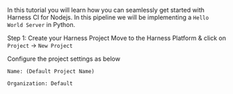 In this tutorial you will learn how you can seamlessly get started with Harness CI for Nodejs. In this pipeline we will be implementing a ```Hello World Server``` in Python.

Step 1: Create your Harness Project
Move to the Harness Platform & click on ```Project``` -> ```New Project```

Configure the project settings as below

``` Name: (Default Project Name) ```

``` Organization: Default ```
